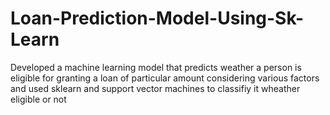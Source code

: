 # Loan-Prediction-Model-Using-Sk-Learn
Developed a machine learning model that predicts weather a person is eligible for granting a loan of particular amount considering various factors and used sklearn and support vector machines to classifiy it wheather eligible or not
